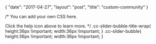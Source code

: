 {
   "date": "2017-04-27",
   "layout": "post",
   "title": "custom-community"
}

/*
You can add your own CSS here.

Click the help icon above to learn more.
*/
.cc-slider-bubble-title-wrap{ 
 height:36px !important;
 width:36px !important;
}
.cc-slider-bubble{ 
 height:36px !important;
 width:36px !important;
}